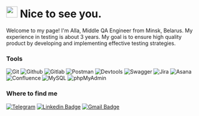 <h1><img src="https://emojis.slackmojis.com/emojis/images/1531849430/4246/blob-sunglasses.gif?1531849430" width="30"/> Nice to see you.</h1>
Welcome to my page! I'm Alla, Middle QA Engineer from Minsk, Belarus.
My experience in testing is about 3 years. My goal is to ensure high quality product by developing and implementing effective testing strategies.

### Tools

![Git](https://img.shields.io/badge/-Git-090909?style=for-the-badge&logo=Git)
![Github](https://img.shields.io/badge/-Github-090909?style=for-the-badge&logo=Github)
![Gitlab](https://img.shields.io/badge/-Gitlab-090909?style=for-the-badge&logo=Gitlab)
![Postman](https://img.shields.io/badge/-Postman-090909?style=for-the-badge&logo=postman&logoColor=EF5B25)
![Devtools](https://img.shields.io/badge/-Devtools-090909?style=for-the-badge&logo=devtools)
![Swagger](https://img.shields.io/badge/-Swagger-090909?style=for-the-badge&logo=swagger)
![Jira](https://img.shields.io/badge/-Jira-090909?style=for-the-badge&logo=Jira&logoColor=0146b3)
![Asana](https://img.shields.io/badge/-Asana-090909?style=for-the-badge&logo=Asana&logoColor=#F06A6A)
![Confluence](https://img.shields.io/badge/-Confluence-090909?style=for-the-badge&logo=Confluence&logoColor=0146b3)
![MySQL](https://img.shields.io/badge/-MySQL-090909?style=for-the-badge&logo=MySQL&logoColor=0x01af)
![phpMyAdmin](https://img.shields.io/badge/-phpMyAdmin-090909?style=for-the-badge&logo=phpMyAdmin&logoColor=F89C0E)

### Where to find me
[![Telegram](https://img.shields.io/badge/-Telegram-090909?style=for-the-badge&logo=telegram&logoColor=27A0D9)](https://t.me/alla01091)
[![Linkedin Badge](https://img.shields.io/badge/-LinkedIn-090909?style=for-the-badge&logo=linkedin&logoColor=007BB6)](https://www.linkedin.com/in/alla-gilep)
[![Gmail Badge](https://img.shields.io/badge/-Gmail-090909?style=for-the-badge&logo=gmail&logoColor=d44638)](mailto:alla.gilep@gmail.com)